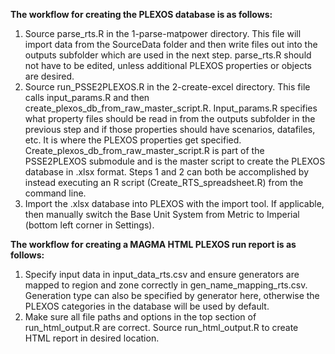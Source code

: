**The workflow for creating the PLEXOS database is as follows:**

1.	Source parse_rts.R in the 1-parse-matpower directory. This file will import data from the SourceData folder and then write files out into the outputs subfolder which are used in the next step. parse_rts.R should not have to be edited, unless additional PLEXOS properties or objects are desired.
2.	Source run_PSSE2PLEXOS.R in the 2-create-excel directory. This file calls input_params.R and then create_plexos_db_from_raw_master_script.R. Input_params.R specifies what property files should be read in from the outputs subfolder in the previous step and if those properties should have scenarios, datafiles, etc. It is where the PLEXOS properties get specified. Create_plexos_db_from_raw_master_script.R is part of the PSSE2PLEXOS submodule and is the master script to create the PLEXOS database in .xlsx format. Steps 1 and 2 can both be accomplished by instead executing an R script (Create_RTS_spreadsheet.R) from the command line.  
3.	Import the .xlsx database into PLEXOS with the import tool. If applicable, then manually switch the Base Unit System from Metric to Imperial (bottom left corner in Settings).

**The workflow for creating a MAGMA HTML PLEXOS run report is as follows:**

1.	Specify input data in input_data_rts.csv and ensure generators are mapped to region and zone correctly in gen_name_mapping_rts.csv. Generation type can also be specified by generator here, otherwise the PLEXOS categories in the database will be used by default.
2.	Make sure all file paths and options in the top section of run_html_output.R are correct. Source run_html_output.R to create HTML report in desired location.